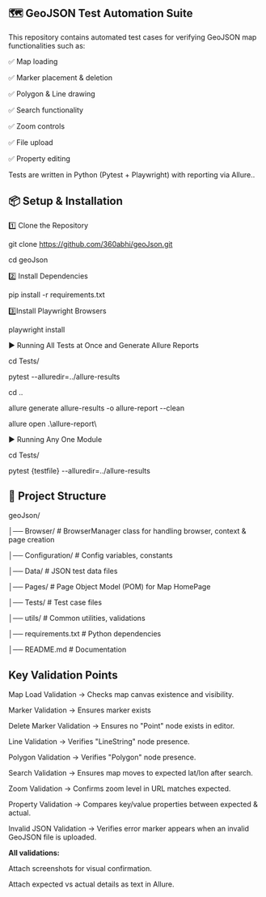 ## 🗺️ GeoJSON Test Automation Suite

This repository contains automated test cases for verifying GeoJSON map functionalities such as:

✅ Map loading

✅ Marker placement & deletion

✅ Polygon & Line drawing

✅ Search functionality

✅ Zoom controls

✅ File upload

✅ Property editing

Tests are written in Python (Pytest + Playwright) with reporting via Allure..


## 📦 Setup & Installation

1️⃣ Clone the Repository

git clone https://github.com/360abhi/geoJson.git

cd geoJson

2️⃣ Install Dependencies

pip install -r requirements.txt

3️⃣Install Playwright Browsers

️playwright install

▶️ Running All Tests at Once and Generate Allure Reports

cd Tests/

pytest --alluredir=../allure-results

cd ..

allure generate allure-results -o allure-report --clean

allure open .\allure-report\

▶️ Running Any One Module

cd Tests/

pytest {testfile} --alluredir=../allure-results

## 📂 Project Structure  

geoJson/

│── Browser/             # BrowserManager class for handling browser, context & page creation

│── Configuration/       # Config variables, constants

│── Data/                # JSON test data files

│── Pages/               # Page Object Model (POM) for Map HomePage

│── Tests/               # Test case files

│── utils/               # Common utilities, validations

│── requirements.txt     # Python dependencies

│── README.md            # Documentation



## Key Validation Points


Map Load Validation → Checks map canvas existence and visibility.

Marker Validation → Ensures marker exists

Delete Marker Validation → Ensures no "Point" node exists in editor.

Line Validation → Verifies "LineString" node presence.

Polygon Validation → Verifies "Polygon" node presence.

Search Validation → Ensures map moves to expected lat/lon after search.

Zoom Validation → Confirms zoom level in URL matches expected.

Property Validation → Compares key/value properties between expected & actual.

Invalid JSON Validation → Verifies error marker appears when an invalid GeoJSON file is uploaded.

**All validations:**

Attach screenshots for visual confirmation.

Attach expected vs actual details as text in Allure.





